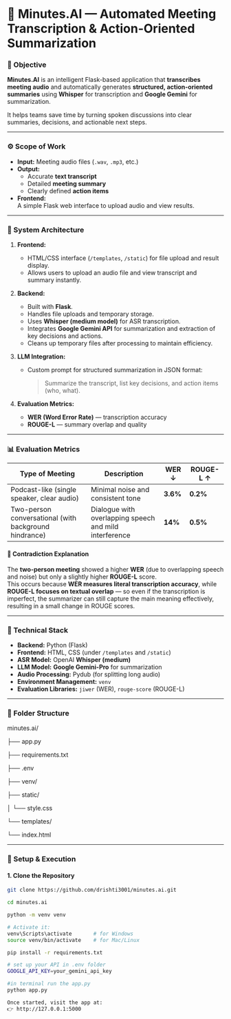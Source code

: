 # 🧠 Minutes.AI — Automated Meeting Transcription & Action-Oriented Summarization

### 📌 Objective
**Minutes.AI** is an intelligent Flask-based application that **transcribes meeting audio** and automatically generates **structured, action-oriented summaries** using **Whisper** for transcription and **Google Gemini** for summarization.  

It helps teams save time by turning spoken discussions into clear summaries, decisions, and actionable next steps.

---

### ⚙️ Scope of Work
- **Input:** Meeting audio files (`.wav`, `.mp3`, etc.)
- **Output:**  
  - Accurate **text transcript**  
  - Detailed **meeting summary**  
  - Clearly defined **action items**
- **Frontend:**  
  A simple Flask web interface to upload audio and view results.

---

### 🧩 System Architecture
1. **Frontend:**  
   - HTML/CSS interface (`/templates`, `/static`) for file upload and result display.  
   - Allows users to upload an audio file and view transcript and summary instantly.

2. **Backend:**  
   - Built with **Flask**.  
   - Handles file uploads and temporary storage.  
   - Uses **Whisper (medium model)** for ASR transcription.  
   - Integrates **Google Gemini API** for summarization and extraction of key decisions and actions.  
   - Cleans up temporary files after processing to maintain efficiency.

3. **LLM Integration:**  
   - Custom prompt for structured summarization in JSON format:
     > Summarize the transcript, list key decisions, and action items (who, what).

4. **Evaluation Metrics:**  
   - **WER (Word Error Rate)** — transcription accuracy  
   - **ROUGE-L** — summary overlap and quality  

---

### 📊 Evaluation Metrics
| Type of Meeting | Description | WER ↓ | ROUGE-L ↑ |
|------------------|--------------|-------|------------|
| Podcast-like (single speaker, clear audio) | Minimal noise and consistent tone | **3.6%** | **0.2%** |
| Two-person conversational (with background hindrance) | Dialogue with overlapping speech and mild interference | **14%** | **0.5%** |

#### 🧭 Contradiction Explanation
The **two-person meeting** showed a higher **WER** (due to overlapping speech and noise) but only a slightly higher **ROUGE-L** score.  
This occurs because **WER measures literal transcription accuracy**, while **ROUGE-L focuses on textual overlap** — so even if the transcription is imperfect, the summarizer can still capture the main meaning effectively, resulting in a small change in ROUGE scores.

---

### 🧪 Technical Stack
- **Backend:** Python (Flask)  
- **Frontend:** HTML, CSS (under `/templates` and `/static`)  
- **ASR Model:** OpenAI **Whisper (medium)**  
- **LLM Model:** **Google Gemini-Pro** for summarization  
- **Audio Processing:** Pydub (for splitting long audio)  
- **Environment Management:** `venv`  
- **Evaluation Libraries:** `jiwer` (WER), `rouge-score` (ROUGE-L)

---

### 📁 Folder Structure

minutes.ai/

├── app.py

├── requirements.txt

├── .env

├── venv/

├── static/

│ └── style.css

└── templates/

└── index.html

---

### 🚀 Setup & Execution

#### **1. Clone the Repository**
```bash
git clone https://github.com/drishti3001/minutes.ai.git

cd minutes.ai

python -m venv venv

# Activate it:
venv\Scripts\activate       # for Windows
source venv/bin/activate    # for Mac/Linux

pip install -r requirements.txt

# set up your API in .env folder
GOOGLE_API_KEY=your_gemini_api_key

#in terminal run the app.py
python app.py

Once started, visit the app at:
👉 http://127.0.0.1:5000
